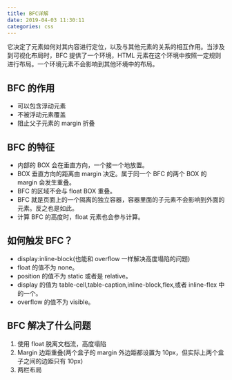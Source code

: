 ```yaml
---
title: BFC详解
date: 2019-04-03 11:30:11
categories: css
---
```


它决定了元素如何对其内容进行定位，以及与其他元素的关系的相互作用。当涉及到可视化布局时，BFC 提供了一个环境，HTML 元素在这个环境中按照一定规则进行布局。一个环境元素不会影响到其他环境中的布局。

<!--more-->

## BFC 的作用

- 可以包含浮动元素
- 不被浮动元素覆盖
- 阻止父子元素的 margin 折叠

## BFC 的特征

- 内部的 BOX 会在垂直方向，一个接一个地放置。
- BOX 垂直方向的距离由 margin 决定。属于同一个 BFC 的两个 BOX 的 margin 会发生重叠。
- BFC 的区域不会与 float BOX 重叠。
- BFC 就是页面上的一个隔离的独立容器，容器里面的子元素不会影响到外面的元素。反之也是如此。
- 计算 BFC 的高度时，float 元素也会参与计算。

## 如何触发 BFC？

- display:inline-block(也能和 overflow 一样解决高度塌陷的问题)
- float 的值不为 none。
- position 的值不为 static 或者是 relative。
- display 的值为 table-cell,table-caption,inline-block,flex,或者 inline-flex 中的一个。
- overflow 的值不为 visible。

## BFC 解决了什么问题

1. 使用 float 脱离文档流，高度塌陷
2. Margin 边距重叠(两个盒子的 margin 外边距都设置为 10px，但实际上两个盒子之间的边距只有 10px)
3. 两栏布局
